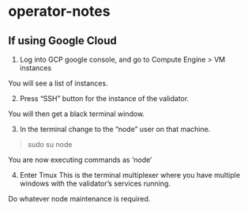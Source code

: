 # operator-notes

## If using Google Cloud
1. Log into GCP google console, and go to Compute Engine > VM instances

You will see a list of instances.

2. Press “SSH” button for the instance of the validator.

You will then get a black terminal window.

3. In the terminal change to the “node” user on that machine.
> sudo su node

You are now executing commands as ‘node’

4. Enter Tmux
This is the terminal multiplexer where you have multiple windows with the validator’s services running.

Do whatever node maintenance is required.
